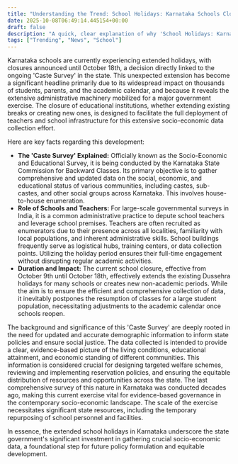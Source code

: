 ```yaml
---
title: "Understanding the Trend: School Holidays: Karnataka Schools Closed Till Oct 18 Due To 'Caste Survey'"
date: 2025-10-08T06:49:14.445154+00:00
draft: false
description: "A quick, clear explanation of why 'School Holidays: Karnataka Schools Closed Till Oct 18 Due To 'Caste Survey'' is trending."
tags: ["Trending", "News", "School"]
---
```


Karnataka schools are currently experiencing extended holidays, with closures announced until October 18th, a decision directly linked to the ongoing 'Caste Survey' in the state. This unexpected extension has become a significant headline primarily due to its widespread impact on thousands of students, parents, and the academic calendar, and because it reveals the extensive administrative machinery mobilized for a major government exercise. The closure of educational institutions, whether extending existing breaks or creating new ones, is designed to facilitate the full deployment of teachers and school infrastructure for this extensive socio-economic data collection effort.

Here are key facts regarding this development:

*   **The 'Caste Survey' Explained:** Officially known as the Socio-Economic and Educational Survey, it is being conducted by the Karnataka State Commission for Backward Classes. Its primary objective is to gather comprehensive and updated data on the social, economic, and educational status of various communities, including castes, sub-castes, and other social groups across Karnataka. This involves house-to-house enumeration.
*   **Role of Schools and Teachers:** For large-scale governmental surveys in India, it is a common administrative practice to depute school teachers and leverage school premises. Teachers are often recruited as enumerators due to their presence across all localities, familiarity with local populations, and inherent administrative skills. School buildings frequently serve as logistical hubs, training centers, or data collection points. Utilizing the holiday period ensures their full-time engagement without disrupting regular academic activities.
*   **Duration and Impact:** The current school closure, effective from October 9th until October 18th, effectively extends the existing Dussehra holidays for many schools or creates new non-academic periods. While the aim is to ensure the efficient and comprehensive collection of data, it inevitably postpones the resumption of classes for a large student population, necessitating adjustments to the academic calendar once schools reopen.

The background and significance of this 'Caste Survey' are deeply rooted in the need for updated and accurate demographic information to inform state policies and ensure social justice. The data collected is intended to provide a clear, evidence-based picture of the living conditions, educational attainment, and economic standing of different communities. This information is considered crucial for designing targeted welfare schemes, reviewing and implementing reservation policies, and ensuring the equitable distribution of resources and opportunities across the state. The last comprehensive survey of this nature in Karnataka was conducted decades ago, making this current exercise vital for evidence-based governance in the contemporary socio-economic landscape. The scale of the exercise necessitates significant state resources, including the temporary repurposing of school personnel and facilities.

In essence, the extended school holidays in Karnataka underscore the state government's significant investment in gathering crucial socio-economic data, a foundational step for future policy formulation and equitable development.